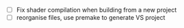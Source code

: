 
- [ ] Fix shader compilation when building from a new project
- [ ] reorganise files, use premake to generate VS project
